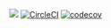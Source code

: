 [![](https://jitpack.io/v/alexbogovich/af.svg)](https://jitpack.io/#alexbogovich/af)
[![CircleCI](https://circleci.com/gh/alexbogovich/af.svg?style=svg)](https://circleci.com/gh/alexbogovich/af)
[![codecov](https://codecov.io/gh/alexbogovich/af/branch/master/graph/badge.svg)](https://codecov.io/gh/alexbogovich/af)
